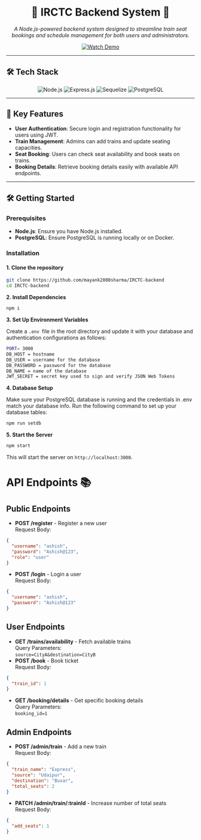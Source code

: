 <div align="center">

# 🚄 IRCTC Backend System 🚄

<i>A Node.js-powered backend system designed to streamline train seat bookings and schedule management for both users and administrators.</i>

[![Watch Demo](https://img.shields.io/badge/Youtube-Demo-red?style=for-the-badge&logo=youtube)](https://youtu.be/deWxKmGd67A)

</div>

---

## 🛠️ Tech Stack

<div align="center">

![Node.js](https://img.shields.io/badge/Node.js-339933?style=for-the-badge&logo=node.js&logoColor=white)
![Express.js](https://img.shields.io/badge/Express.js-000000?style=for-the-badge&logo=express&logoColor=white)
![Sequelize](https://img.shields.io/badge/Sequelize-474A8A?style=for-the-badge&logo=sequelize&logoColor=white)
![PostgreSQL](https://img.shields.io/badge/PostgreSQL-336791?style=for-the-badge&logo=postgresql&logoColor=white)

</div>

---

## 🚀 Key Features

- **User Authentication**: Secure login and registration functionality for users using JWT.
- **Train Management**: Admins can add trains and update seating capacities.
- **Seat Booking**: Users can check seat availability and book seats on trains.
- **Booking Details**: Retrieve booking details easily with available API endpoints.

---

## 🛠️ Getting Started

### Prerequisites

- **Node.js**: Ensure you have Node.js installed.
- **PostgreSQL**: Ensure PostgreSQL is running locally or on Docker.

### Installation

#### 1. Clone the repository

```bash
git clone https://github.com/mayank2808sharma/IRCTC-backend
cd IRCTC-backend
```

**2. Install Dependencies**

```bash
npm i
```

**3. Set Up Environment Variables**

Create a `.env `file in the root directory and update it with your database and authentication configurations as follows:

```bash
PORT= 3000
DB_HOST = hostname
DB_USER = username for the database
DB_PASSWORD = password for the database
DB_NAME = name of the database
JWT_SECRET = secret key used to sign and verify JSON Web Tokens
```

**4. Database Setup**

Make sure your PostgreSQL database is running and the credentials in .env match your database info. Run the following command to set up your database tables:

```bash
npm run setdb
```

**5. Start the Server**

```bash
npm start
```

This will start the server on `http://localhost:3000`.

# API Endpoints 📚

## Public Endpoints

- **POST /register** - Register a new user </br>
  Request Body: </br>

```json
{
  "username": "ashish",
  "password": "Ashish@123",
  "role": "user"
}
```

- **POST /login** - Login a user</br>
  Request Body: </br>

```json
{
  "username": "ashish",
  "password": "Ashish@123"
}
```

## User Endpoints

- **GET /trains/availability** - Fetch available trains </br>
  Query Parameters:</br>
  `source=CityA&destination=CityB`
- **POST /book** - Book ticket </br>
  Request Body: </br>

```json
{
  "train_id": 1
}
```

- **GET /booking/details** - Get specific booking details</br>
  Query Parameters:</br>
  `booking_id=1`

## Admin Endpoints

- **POST /admin/train** - Add a new train</br>
  Request Body: </br>

```json
{
  "train_name": "Express",
  "source": "Udaipur",
  "destination": "Buxar",
  "total_seats": 2
}
```

- **PATCH /admin/train/:trainId** - Increase number of total seats</br>
  Request Body: </br>

```json
{
  "add_seats": 1
}
```
